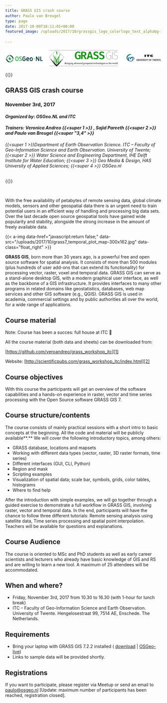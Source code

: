 ```yaml
---
title: GRASS GIS crash course
author: Paulo van Breugel
type: page
date: 2017-10-08T18:11:01+00:00
featured_image: /uploads/2017/10/grassgis_logo_colorlogo_text_alphabg-117x150.png

---
```

<!-- <img loading="lazy" class="size-large wp-image-1675 aligncenter" src="/uploads/2017/10/GRASSLOGO-1024x115.png" alt="" width="900" height="101" srcset="/uploads/2017/10/GRASSLOGO-1024x115.png 1024w, /uploads/2017/10/GRASSLOGO-300x34.png 300w, /uploads/2017/10/GRASSLOGO-768x87.png 768w, /uploads/2017/10/GRASSLOGO-150x17.png 150w" sizes="(max-width: 900px) 100vw, 900px" /> -->
![ ](/uploads/2017/10/GRASSLOGO-1024x115.png)

{{<div-center-open>}}
## GRASS GIS crash course
### November 3rd, 2017
#### _Organized by: OSGeo.NL and ITC_
#### _Trainers: Veronica Andreo {{<super 1 >}} , Sajid Pareeth {{<super 2 >}} and Paulo van Breugel {{<super "3,4" >}}_

###### _{{<super 1 >}}Department of Earth Observation Science. ITC &#8211; Faculty of Geo-Information Science and Earth Observation. University of Twente; {{<super 2 >}} Water Science and Engineering Department, IHE Delft Institute for Water Education; {{<super 3 >}} Geo Media & Design, HAS University of Applied Sciences; {{<super 4 >}} OSGeo.nl_
{{<div-center-close>}}

&nbsp;

With the free availability of petabytes of remote sensing data, global climate models, sensors and other geospatial data there is an urgent need to train potential users in an efficient way of handling and processing big data sets. Over the last decade open source geospatial tools have gained wide popularity and stability, alongside the strong increase in the amount of freely available data.

<!-- <img loading="lazy" class="wp-image-1684 alignright" src="/uploads/2017/10/grass7_temporal_plot_map-1024x553.jpg" alt="" width="450" height="243" srcset="/uploads/2017/10/grass7_temporal_plot_map.jpg 1024w, /uploads/2017/10/grass7_temporal_plot_map-300x162.jpg 300w, /uploads/2017/10/grass7_temporal_plot_map-768x415.jpg 768w, /uploads/2017/10/grass7_temporal_plot_map-150x81.jpg 150w" sizes="(max-width: 450px) 100vw, 450px" />  -->
{{< a-img data-href="javascript:return false;" data-src="/uploads/2017/10/grass7_temporal_plot_map-300x162.jpg" data-class="float_right" >}}

**GRASS GIS**, born more than 30 years ago, is a powerful free and open source software for spatial analysis. It consists of more than 500 modules (plus hundreds of user add-ons that can extend its functionality) for processing vector, raster, voxel and temporal data. GRASS GIS can serve as a stand-alone desktop GIS, with a modern graphical user interface, as well as the backbone of a GIS infrastructure. It provides interfaces to many other programs in related domains like geostatistics, databases, web map services and other GIS software (e.g., QGIS). GRASS GIS is used in academia, commercial settings and by public authorities all over the world, for a wide range of applications.

## Course material

Note: Course has been a succes: full house at ITC 🙂

All the course material (both data and sheets) can be downloaded from:

[https://github.com/veroandreo/grass_workshop_itc][1]

Website: [http://scientificpubs.com/grass_workshop_itc/index.html][2]

## Course objectives

With this course the participants will get an overview of the software capabilities and a hands-on experience in raster, vector and time series processing with the Open Source software GRASS GIS 7.

## Course structure/contents

The course consists of mainly practical sessions with a short intro to basic concepts at the beginning. All the code and material will be publicly available**.** We will cover the following introductory topics, among others:

  * GRASS database, locations and mapsets
  * Working with different data types (vector, raster, 3D raster formats, time series)
  * Different interfaces (GUI, CLI, Python)
  * Region and mask
  * Scripting examples
  * Visualization of spatial data; scale bar, symbols, grids, color tables, histograms
  * Where to find help

After the introduction with simple examples, we will go together through a guided exercise to demonstrate a full workflow in GRASS GIS, involving raster, vector and temporal data. In the end, participants will have the chance to follow three different tutorials: Remote sensing analysis using satellite data, Time series processing and spatial point interpolation. Teachers will be available for questions and explanations.

## Course Audience

The course is oriented to MSc and PhD students as well as early career scientists and lecturers who already have basic knowledge of GIS and RS and are willing to learn a new tool. A maximum of 25 attendees will be accommodated.

## When and where?

  * Friday, November 3rd, 2017 from 10.30 to 16.30 (with 1-hour for lunch break)
  * ITC &#8211; Faculty of Geo-Information Science and Earth Observation. University of Twente. Hengelosestraat 99, 7514 AE, Enschede. The Netherlands.

## Requirements

  * Bring your laptop with GRASS GIS 7.2.2 installed ( [download][3] | [OSGeo-live][4])
  * Links to sample data will be provided shortly.

## Registrations

If you want to participate, please register via Meetup or send an email to paulo@osgeo.nl [Update: maximum number of participants has been reached, registration closed].

 [1]: https://github.com/veroandreo/grass_workshop_itc
 [2]: http://scientificpubs.com/grass_workshop_itc/index.html
 [3]: https://grass.osgeo.org/download/software/
 [4]: https://live.osgeo.org/en/quickstart/virtualization_quickstart.html